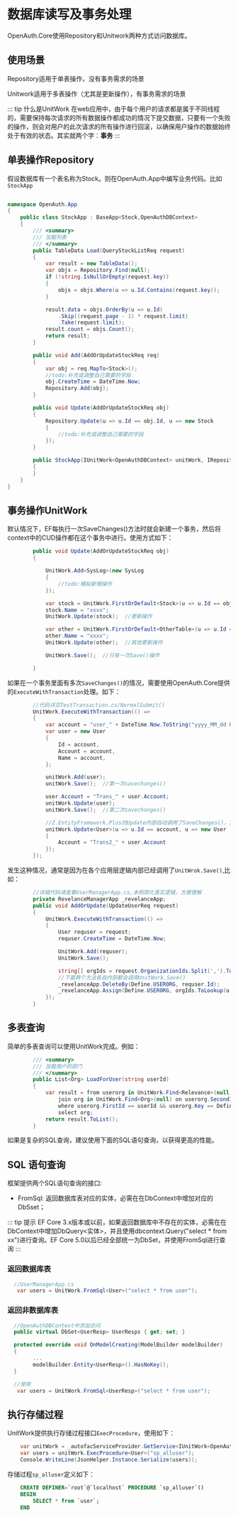 # 数据库读写及事务处理

OpenAuth.Core使用Repository和Unitwork两种方式访问数据库。

## 使用场景

Repository适用于单表操作，没有事务需求的场景

Unitwork适用于多表操作（尤其是更新操作），有事务需求的场景


::: tip 什么是UnitWork
在web应用中，由于每个用户的请求都是属于不同线程的，需要保持每次请求的所有数据操作都成功的情况下提交数据，只要有一个失败的操作，则会对用户的此次请求的所有操作进行回滚，以确保用户操作的数据始终处于有效的状态。其实就两个字：**事务**
:::

## 单表操作Repository

假设数据库有一个表名称为Stock。则在OpenAuth.App中编写业务代码。比如`StockApp`

```csharp

namespace OpenAuth.App
{
    public class StockApp : BaseApp<Stock,OpenAuthDBContext>
    {
        /// <summary>
        /// 加载列表
        /// </summary>
        public TableData Load(QueryStockListReq request)
        {
            var result = new TableData();
            var objs = Repository.Find(null);
            if (!string.IsNullOrEmpty(request.key))
            {
                objs = objs.Where(u => u.Id.Contains(request.key));
            }

            result.data = objs.OrderBy(u => u.Id)
                .Skip((request.page - 1) * request.limit)
                .Take(request.limit);
            result.count = objs.Count();
            return result;
        }

        public void Add(AddOrUpdateStockReq req)
        {
            var obj = req.MapTo<Stock>();
            //todo:补充或调整自己需要的字段
            obj.CreateTime = DateTime.Now;
            Repository.Add(obj);
        }

        public void Update(AddOrUpdateStockReq obj)
        {
            Repository.Update(u => u.Id == obj.Id, u => new Stock
            {
                //todo:补充或调整自己需要的字段
            });
        }

        public StockApp(IUnitWork<OpenAuthDBContext> unitWork, IRepository<Stock,OpenAuthDBContext> repository,IAuth auth) : base(unitWork, repository,auth)
        {
        }
    }
}
```

## 事务操作UnitWork

默认情况下，EF每执行一次SaveChanges()方法时就会新建一个事务，然后将context中的CUD操作都在这个事务中进行。使用方式如下：

```csharp
        public void Update(AddOrUpdateStockReq obj)
        {

            UnitWork.Add<SysLog>(new SysLog
            {
                //todo:模拟新增操作
            });

            var stock = UnitWork.FirstOrDefault<Stock>(u => u.Id == obj.Id);
            stock.Name = "xxxx";
            UnitWork.Update(stock);  //更新操作

            var other = UnitWork.FirstOrDefault<OtherTable>(u => u.Id == obj.Id);
            other.Name = "xxxx";
            UnitWork.Update(other);  //其他更新操作

            UnitWork.Save();  //只有一次Save()操作

        }

```

如果在一个事务里面有多次`SaveChanges()`的情况，需要使用OpenAuth.Core提供的`ExecuteWithTransaction`处理。如下：

```csharp
        //代码详见TestTransaction.cs/NormalSubmit()
        UnitWork.ExecuteWithTransaction(() =>
        {
            var account = "user_" + DateTime.Now.ToString("yyyy_MM_dd HH:mm:ss");
            var user = new User
            {
                Id = account,
                Account = account,
                Name = account,
            };

            unitWork.Add(user);
            unitWork.Save();  //第一次savechanges()

            user.Account = "Trans_" + user.Account;
            unitWork.Update(user);
            unitWork.Save();  //第二次savechanges()

            //Z.EntityFramework.Plus的Update内部自动调用了SaveChanges()，算第三次
            unitWork.Update<User>(u => u.Id == account, u => new User
            {
                Account = "Trans2_" + user.Account
            });
        });
```

发生这种情况，通常是因为在各个应用层逻辑内部已经调用了`UnitWrok.Save()`,比如：

```csharp
        //详细代码请查看UserManagerApp.cs,本例简化真实逻辑，方便理解
        private RevelanceManagerApp _revelanceApp;
        public void AddOrUpdate(UpdateUserReq request)
        {
            UnitWork.ExecuteWithTransaction(() =>
            {
                User requser = request;
                requser.CreateTime = DateTime.Now;

                UnitWork.Add(requser);
                UnitWork.Save();

                string[] orgIds = request.OrganizationIds.Split(',').ToArray();
                //下面两个方法各自内部都会调用UnitWork.Save()
                _revelanceApp.DeleteBy(Define.USERORG, requser.Id);
                _revelanceApp.Assign(Define.USERORG, orgIds.ToLookup(u => requser.Id));
            });
        }

```

## 多表查询

简单的多表查询可以使用UnitWork完成。例如：

```csharp
        /// <summary>
        /// 加载用户的部门
        /// </summary>
        public List<Org> LoadForUser(string userId)
        {
            var result = from userorg in UnitWork.Find<Relevance>(null)
                join org in UnitWork.Find<Org>(null) on userorg.SecondId equals org.Id
                where userorg.FirstId == userId && userorg.Key == Define.USERORG
                select org;
            return result.ToList();
        }
```

如果是复杂的SQL查询，建议使用下面的SQL语句查询，以获得更高的性能。

## SQL 语句查询

框架提供两个SQL语句查询的接口:
* FromSql: 返回数据库表对应的实体，必需在在DbContext中增加对应的DbSset；

::: tip 提示
EF Core 3.x版本或以前，如果返回数据库中不存在的实体，必需在在DbContext中增加DbQuery<实体>，并且使用dbcontext.Query<XXX>("select * from xx")进行查询。EF Core 5.0以后已经全部统一为DbSet，并使用FromSql进行查询
:::


### 返回数据库表

```csharp
  //UserManagerApp.cs
   var users = UnitWork.FromSql<User>("select * from user");
```

### 返回非数据库表

```csharp
  //OpenAuthDBContext中添加访问
  public virtual DbSet<UserResp> UserResps { get; set; }

  protected override void OnModelCreating(ModelBuilder modelBuilder)
  {
        ...
        modelBuilder.Entity<UserResp>().HasNoKey();
  }

  //使用
   var users = UnitWork.FromSql<UserResp>("select * from user");
```

## 执行存储过程

UnitWork提供执行存储过程接口`ExecProcedure`，使用如下：

``` csharp
    var unitWork = _autofacServiceProvider.GetService<IUnitWork<OpenAuthDBContext>>();
    var users = unitWork.ExecProcedure<User>("sp_alluser");
    Console.WriteLine(JsonHelper.Instance.Serialize(users));
```

存储过程`sp_alluser`定义如下：
```sql
    CREATE DEFINER=`root`@`localhost` PROCEDURE `sp_alluser`()
    BEGIN
        SELECT * from `user`;
    END
```

